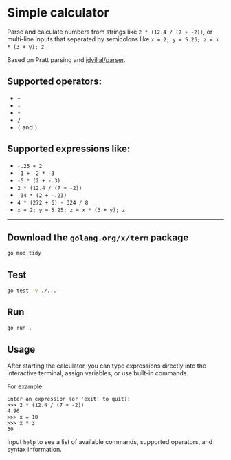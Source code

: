 # Simple calculator

Parse and calculate numbers from strings like `2 * (12.4 / (7 + -2))`, or multi-line inputs that separated by semicolons like `x = 2; y = 5.25; z = x * (3 + y); z`.

Based on Pratt parsing and [jdvillal/parser](https://github.com/jdvillal/parser/).

## Supported operators:

* `+`
* `-`
* `*`
* `/`
* `(` and `)`

## Supported expressions like:

* `-.25 + 2`
* `-1 + -2 * -3`
* `-5 * (2 + -.3)`
* `2 * (12.4 / (7 + -2))`
* `-34 * (2 + -.23)`
* `4 * (272 + 6) - 324 / 8`
* `x = 2; y = 5.25; z = x * (3 + y); z`

---

## Download the `golang.org/x/term` package

```bash
go mod tidy
```

## Test

```bash
go test -v ./...
```

## Run

```bash
go run .
```

## Usage

After starting the calculator, you can type expressions directly into the interactive terminal, assign variables, or use built-in commands.

For example:

```
Enter an expression (or 'exit' to quit):
>>> 2 * (12.4 / (7 + -2))
4.96
>>> x = 10
>>> x * 3
30
```

Input `help` to see a list of available commands, supported operators, and syntax information.
